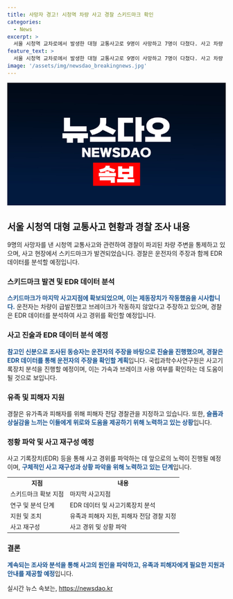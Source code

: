 ```yaml
---
title: 사망자 경고! 시청역 차량 사고 경찰 스키드마크 확인
categories:
  - News
excerpt: >
  서울 시청역 교차로에서 발생한 대형 교통사고로 9명이 사망하고 7명이 다쳤다. 사고 차량 주변에서 스키드마크가 발견되었고, 운전자는 급발진 주장하며 브레이크 작동 부인. 차량 내 블랙박스와 EDR 데이터 분석 돌입 중. 사고 기록장치 분석에는 1~2개월 소요될 것으로 전망되며, 경찰은 유가족 지원에도 힘을 쏟고 있다. (#교통사고 #서울시청역 #블랙박스 #EDR데이터 #경찰수사)
feature_text: >
  서울 시청역 교차로에서 발생한 대형 교통사고로 9명이 사망하고 7명이 다쳤다. 사고 차량 주변에서 스키드마크가 발견되었고, 운전자는 급발진 주장하며 브레이크 작동 부인. 차량 내 블랙박스와 EDR 데이터 분석 돌입 중. 사고 기록장치 분석에는 1~2개월 소요될 것으로 전망되며, 경찰은 유가족 지원에도 힘을 쏟고 있다. (#교통사고 #서울시청역 #블랙박스 #EDR데이터 #경찰수사)
image: '/assets/img/newsdao_breakingnews.jpg'
---
```


<p><img src="/assets/img/newsdao_breakingnews.jpg" alt="ranknews 속보" /></p>

<h2 data-ke-size="size26">서울 시청역 대형 교통사고 현황과 경찰 조사 내용</h2>

<p data-ke-size="size16">9명의 사망자를 낸 시청역 교통사고와 관련하여 경찰이 파괴된 차량 주변을 통제하고 있으며, 사고 현장에서 스키드마크가 발견되었습니다. 경찰은 운전자의 주장과 함께 EDR 데이터를 분석할 예정입니다.</p>

<h3>스키드마크 발견 및 EDR 데이터 분석</h3>

<p data-ke-size="size16"><b><span style="color: #1a5490;">스키드마크가 마지막 사고지점에 확보되었으며, 이는 제동장치가 작동했음을 시사합니다.</span></b> 운전자는 차량이 급발진했고 브레이크가 작동하지 않았다고 주장하고 있으며, 경찰은 EDR 데이터를 분석하여 사고 경위를 확인할 예정입니다.</p>

<h3>사고 진술과 EDR 데이터 분석 예정</h3>

<p data-ke-size="size16"><b><span style="color: #1a5490;">참고인 신분으로 조사된 동승자는 운전자의 주장을 바탕으로 진술을 진행했으며, 경찰은 EDR 데이터를 통해 운전자의 주장을 확인할 계획</span></b>입니다. 국립과학수사연구원은 사고기록장치 분석을 진행할 예정이며, 이는 가속과 브레이크 사용 여부를 확인하는 데 도움이 될 것으로 보입니다.</p>

<h3>유족 및 피해자 지원</h3>

<p data-ke-size="size16">경찰은 유가족과 피해자를 위해 피해자 전담 경찰관을 지정하고 있습니다. 또한, <b><span style="color: #1a5490;">슬픔과 상실감을 느끼는 이들에게 위로와 도움을 제공하기 위해 노력하고 있는 상황</span></b>입니다.</p>

<h3>정황 파악 및 사고 재구성 예정</h3>

<p data-ke-size="size16">사고 기록장치(EDR) 등을 통해 사고 경위를 파악하는 데 앞으로의 노력이 진행될 예정이며, <b><span style="color: #1a5490;">구체적인 사고 재구성과 상황 파악을 위해 노력하고 있는 단계</span></b>입니다.</p>

<table>
    <tbody>
        <tr>
            <td style="text-align: center; height: 17px;"><b>지점</b></td>
            <td style="text-align: center; height: 17px;"><b>내용</b></td>
        </tr>
        <tr>
            <td style="text-align: left; height: 17px;">스키드마크 확보 지점</td>
            <td style="text-align: left; height: 17px;">마지막 사고지점</td>
        </tr>
        <tr>
            <td style="text-align: left; height: 17px;">연구 및 분석 단계</td>
            <td style="text-align: left; height: 17px;">EDR 데이터 및 사고기록장치 분석</td>
        </tr>
        <tr>
            <td style="text-align: left; height: 17px;">지원 및 조치</td>
            <td style="text-align: left; height: 17px;">유족과 피해자 지원, 피해자 전담 경찰 지정</td>
        </tr>
        <tr>
            <td style="text-align: left; height: 17px;">사고 재구성</td>
            <td style="text-align: left; height: 17px;">사고 경위 및 상황 파악</td>
        </tr>
    </tbody>
</table>

<h3>결론</h3>

<p data-ke-size="size16"><b><span style="color: #1a5490;">계속되는 조사와 분석을 통해 사고의 원인을 파악하고, 유족과 피해자에게 필요한 지원과 안내를 제공할 예정</span></b>입니다.</p>
실시간 뉴스 속보는, <a href="https://newsdao.kr" rel="dofollow">https://newsdao.kr</a>


